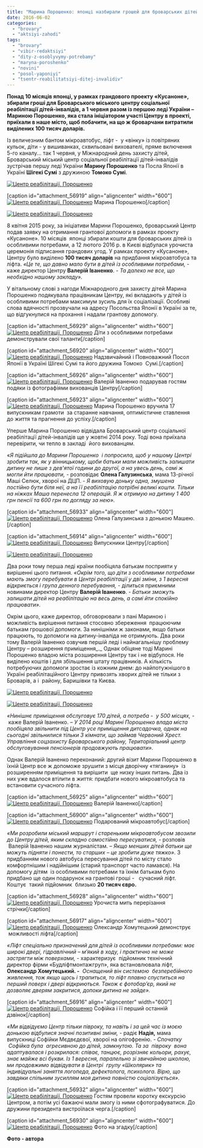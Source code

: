 ```yaml
---
title: "Марина Порошенко: японці назбирали грошей для броварських дітей із особливими потребами"
date: 2016-06-02
categories: 
  - "brovary"
  - "aktsiyi-zahodi"
tags: 
  - "brovary"
  - "vibir-redaktsiyi"
  - "dity-z-osoblyvymy-potrebamy"
  - "maryna-poroshenko"
  - "novini"
  - "posol-yaponiyi"
  - "tsentr-reabilitatsiyi-ditej-invalidiv"
---
```


**Понад 10 місяців японці, у рамках грандового проекту «Кусаноне», збирали гроші для Броварського міського центру соціальної реабілітації дітей-інвалідів, а 1 червня разом із першою леді України – Мариною Порошенко, яка стала ініціатором участі Центру в проекті, приїхали в наше місто, щоб побачити, на що ж броварчани витратили виділених 100 тисяч доларів.**

Із величезним бантом мікроавтобус, ліфт -  у «вінку» із повітряних кульок, діти - у вишиванках, схвильовані вихователі, пряме включення 5-го каналу... так 1 червня, у Міжнародний день захисту дітей, Броварський міський центр соціальної реабілітації дітей-інвалідів  зустрічав першу леді України **Марину Порошенко** та Посла Японії в Україні **Шігекі Сумі** з дружиною **Томоко Сумі**.

[![Центр реабілітації, Порошенко](https://mpz.brovary.org/wp-content/uploads/2016/06/23.jpg)](https://mpz.brovary.org/wp-content/uploads/2016/06/23.jpg)

\[caption id="attachment\_56919" align="aligncenter" width="600"\][![Центр реабілітації, Порошенко](https://mpz.brovary.org/wp-content/uploads/2016/06/21.jpg)](https://mpz.brovary.org/wp-content/uploads/2016/06/21.jpg) Марина Порошенко\[/caption\]

[![Центр реабілітації, Порошенко](https://mpz.brovary.org/wp-content/uploads/2016/06/15.jpg)](https://mpz.brovary.org/wp-content/uploads/2016/06/15.jpg)

8 квітня 2015 року, за ініціативи Марини Порошенко, броварський Центр подав заявку на отримання грантової допомоги в рамках проекту «Кусаноне». 10 місяців  японці збирали кошти для броварських дітей із особливими потребами, а 12 лютого 2016 р. в Києві відбулася урочиста церемонія підписання грандових угод. У рамках проекту «Кусаноне», Центру було виділено **100 тисяч** **доларів** на придбання мікроавтобуса та ліфта. _«Це те, що давно мало бути в дітей із особливими потребами,_ - каже директор Центру **Валерій Іваненко**. - _Та далеко не все, що необхідно нашому закладу»._

У вітальному слові з нагоди Міжнародного дня захисту дітей Марина Порошенко подякувала працівникам Центру, які вкладають у дітей із особливими потребами максимум зусиль для їх соціалізації. Особливі слова вдячності прозвучали на адресу Посольства Японії в Україні за те, що відгукнулися на прохання і надали грантову допомогу.

\[caption id="attachment\_56929" align="aligncenter" width="600"\][![Центр реабілітації, Порошенко](https://mpz.brovary.org/wp-content/uploads/2016/06/31.jpg)](https://mpz.brovary.org/wp-content/uploads/2016/06/31.jpg) Діти з особливими потребами демонстрували свої таланти\[/caption\]

\[caption id="attachment\_56920" align="aligncenter" width="600"\][![Центр реабілітації, Порошенко](https://mpz.brovary.org/wp-content/uploads/2016/06/22.jpg)](https://mpz.brovary.org/wp-content/uploads/2016/06/22.jpg) Надзвичайний і Повноважний Посол Японії в Україні Шігекі Сумі та його дружина Томоко  Сумі.\[/caption\]

\[caption id="attachment\_56926" align="aligncenter" width="600"\][![Центр реабілітації, Порошенко](https://mpz.brovary.org/wp-content/uploads/2016/06/28.jpg)](https://mpz.brovary.org/wp-content/uploads/2016/06/28.jpg) Валерій Іваненко подарував гостям подяки із фотографіями вихованців Центру\[/caption\]

\[caption id="attachment\_56923" align="aligncenter" width="600"\][![Центр реабілітації, Порошенко](https://mpz.brovary.org/wp-content/uploads/2016/06/25.jpg)](https://mpz.brovary.org/wp-content/uploads/2016/06/25.jpg) Марина Порошенко вручила 17 випускникам грамоти  за старанне навчання, оптимістичне ставлення до життя та прагнення до успіху.\[/caption\]

Уперше Марина Порошенко відвідала Броварський центр соціальної реабілітації дітей-інвалідів ще у жовтні 2014 року. Тоді вона приїхала перевірити, чи тепло в закладі  його вихованцям.

«_Я підійшла до Марини Порошенко  і попросила, щоб у нашому Центрі зробити так, як у вінницькому,_ _щоби батьки мали можливість залишати дитину не лише з дев'ятої години до другої, а на увесь день, самі ж могли йти працювати,_ \- розповідає **Олена Галузинська**, мама 13-річної Маші Селюк, хворої на ДЦП. - _Я виховую доньку одна, змушена постійно бути біля неї, а на її реабілітацію потрібні великі кошти. Тільки на ніжках Маша перенесла 12 операцій. Я ж отримую на дитину 1 400 грн пенсії та 600 грн по догляду за нею»._

\[caption id="attachment\_56933" align="aligncenter" width="600"\][![Центр реабілітації, Порошенко](https://mpz.brovary.org/wp-content/uploads/2016/06/SAM_6082.jpg)](https://mpz.brovary.org/wp-content/uploads/2016/06/SAM_6082.jpg) Олена Галузинська з донькою Машею.\[/caption\]

\[caption id="attachment\_56914" align="aligncenter" width="600"\][![Центр реабілітації, Порошенко](https://mpz.brovary.org/wp-content/uploads/2016/06/16.jpg)](https://mpz.brovary.org/wp-content/uploads/2016/06/16.jpg) Випускники Центру\[/caption\]

[![Центр реабілітації, Порошенко](https://mpz.brovary.org/wp-content/uploads/2016/06/7.jpg)](https://mpz.brovary.org/wp-content/uploads/2016/06/7.jpg)

Два роки тому перша леді країни пообіцяла батькам посприяти у вирішенні цього питання. _«Окрім того, що діти з особливими потребами мають змогу перебувати в Центрі реабілітації у дві зміни, з 1 вересня відкриється і група денного перебування, -_ ділиться приємними новинами директор Центру **Валерій Іваненко**. _- Батьки зможуть залишати дітей на реабілітацію на весь день, а самі йти спокійно працювати»._

Окрім цього, каже директор, обговорювали з пані Мариною і можливість вирішення питання стосовно збереження  працюючим батькам грошової допомоги. За нинішніми ж законами, якщо батьки працюють, то допомоги на дитину-інваліда не отримують. Два роки тому Валерій Іваненко озвучив першій леді і найнагальнішу проблему Центру – розширення приміщення_._ Однак обіцяне тоді Марині Порошенко владою міста розширення Центру так і не відбулося. Не виділено коштів і для збільшення штату працівників. А кількість потребуючих допомоги зростає із кожним днем: до найпотужнішого в Україні реабілітаційного Центру привозять хворих дітей не тільки з Броварів, а і  району, Баришівки та Києва.

[![Центр реабілітації, Порошенко](https://mpz.brovary.org/wp-content/uploads/2016/06/11.jpg)](https://mpz.brovary.org/wp-content/uploads/2016/06/11.jpg)

[![Центр реабілітації, Порошенко](https://mpz.brovary.org/wp-content/uploads/2016/06/12.jpg)](https://mpz.brovary.org/wp-content/uploads/2016/06/12.jpg)

_«Нинішнє приміщення обслуговує 170 дітей, а потреба -  у 500 місцях, -_  каже Валерій Іваненко. _– У 2014 році Марині Порошенко влада міста пообіцяла звільнити під Центр усе приміщення дитсадочка, однак на сьогодні звільнилися тільки 3 кімнати, що займав Червоний Хрест. Управління соцзахисту Броварського району, Територіальний центр обслуговування пенсіонерів продовжують працювати»._

Однак Валерій Іваненко переконаний: другий візит Марини Порошенко в їхній Центр все ж допоможе зрушити з місця дворічну «тяганину»  із розширенням приміщення та вирішити  ще низку інших питань. Два із них уже вдалося втілити в життя: придбати нового мікроавтобуса та встановити сучасного ліфта.

\[caption id="attachment\_56925" align="aligncenter" width="600"\][![Центр реабілітації, Порошенко](https://mpz.brovary.org/wp-content/uploads/2016/06/27.jpg)](https://mpz.brovary.org/wp-content/uploads/2016/06/27.jpg) Валерій Іваненко\[/caption\]

\[caption id="attachment\_56900" align="aligncenter" width="600"\][![Центр реабілітації, Порошенко](https://mpz.brovary.org/wp-content/uploads/2016/06/1.jpg)](https://mpz.brovary.org/wp-content/uploads/2016/06/1.jpg) Подарований мікроавтобус\[/caption\]

_«Ми розробили міський маршрут і стареньким мікроавтобусом звозили до Центру дітей, яким складно самостійно пересуватися, -_ розповів  Валерій Іваненко нашим журналістам. – _Якщо менших дітей батьки ще можуть підняти і понести, то старших – це зробити дуже тяжко»._ З придбанням нового автобуса пересування дітей по місту стало комфортнішим і надійнішим (старий транспорт часто ламався). На допомогу дітям  із особливими потребами та їхнім батькам було придбано ще один подарунок на грантові гроші -   сучасний ліфт. Коштує  такий підйомник  близько **20 тисяч євро.**

\[caption id="attachment\_56928" align="aligncenter" width="600"\][![Центр реабілітації, Порошенко](https://mpz.brovary.org/wp-content/uploads/2016/06/30.jpg)](https://mpz.brovary.org/wp-content/uploads/2016/06/30.jpg) Урочиста мить перерізання стрічки\[/caption\]

\[caption id="attachment\_56917" align="aligncenter" width="600"\][![Центр реабілітації, Порошенко](https://mpz.brovary.org/wp-content/uploads/2016/06/19.jpg)](https://mpz.brovary.org/wp-content/uploads/2016/06/19.jpg) Олександр Хомутецький демонструє  можливості ліфта\[/caption\]

_«Ліфт спеціально призначений для дітей із особливими потребами: має широкі двері, гідравлічний – м’який в ходу, і практично не може застрягти між поверхами,_ - характеризує  підйомник технічний директор фірми «Будліфтмонтажгруп», яка встановлювала ліфт,  **Олександр Хомутецький. -**  _Оснащений він системою  безперебійного живлення, тож якщо щось і трапиться, то ліфт плавно спуститься на перший поверх і двері відкриються. Також є фотобар’єр, який не дозволяє дверям закритися, допоки дитина не зайде»._

\[caption id="attachment\_56916" align="aligncenter" width="600"\][![Центр реабілітації, Порошенко](https://mpz.brovary.org/wp-content/uploads/2016/06/18.jpg)](https://mpz.brovary.org/wp-content/uploads/2016/06/18.jpg) Софійка і її перший останній дзвінок\[/caption\]

_«Ми відвідуємо Центр тільки півроку, та навіть і за цей час із моєю донькою відбулися значні позитивні зміни, -_ радіє **Надія,** мама випускниці Софійки Мєдвєдєвої, хворої на олігофренію. _- Спочатку  Софійка була  агресивною до дітей, замкнутою. Та за  півроку  вона адаптувалася і розкрилася: співає, танцює, розрізняє кольори, рахує, знає майже всі букви. Із 1 вересня, паралельно зі звичайною школою, ми продовжимо відвідувати в Центрі  групу «Школярик» та індивідуальні заняття логопеда, дефектолога, психолога. Вірю, що завдяки спільним зусиллям моя дитина повністю соціалізується»._

\[caption id="attachment\_56932" align="aligncenter" width="600"\][![Центр реабілітації, Порошенко](https://mpz.brovary.org/wp-content/uploads/2016/06/63.jpg)](https://mpz.brovary.org/wp-content/uploads/2016/06/63.jpg) Гостям провели коротку екскурсію Центром, а потім усі бажаючі мали змогу із ними сфотографуватися. До дружини президента вистроїлася черга.\[/caption\]

\[caption id="attachment\_56930" align="aligncenter" width="600"\][![Центр реабілітації, Порошенко](https://mpz.brovary.org/wp-content/uploads/2016/06/32.jpg)](https://mpz.brovary.org/wp-content/uploads/2016/06/32.jpg) Фото на згадку\[/caption\]

**Фото - автора**
